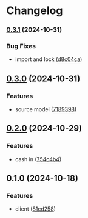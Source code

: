# Changelog

### [0.3.1](https://www.github.com/brokeyourbike/intouchgroup-api-client-php/compare/v0.3.0...v0.3.1) (2024-10-31)


### Bug Fixes

* import and lock ([d8c04ca](https://www.github.com/brokeyourbike/intouchgroup-api-client-php/commit/d8c04cad0f2fc98f500cece18b69829adf646501))

## [0.3.0](https://www.github.com/brokeyourbike/intouchgroup-api-client-php/compare/v0.2.0...v0.3.0) (2024-10-31)


### Features

* source model ([7189398](https://www.github.com/brokeyourbike/intouchgroup-api-client-php/commit/7189398c14b7c6b90d90fd3a8c756ab315902a44))

## [0.2.0](https://www.github.com/brokeyourbike/intouchgroup-api-client-php/compare/v0.1.0...v0.2.0) (2024-10-29)


### Features

* cash in ([754c4b4](https://www.github.com/brokeyourbike/intouchgroup-api-client-php/commit/754c4b407fa4af8884ea86060255240756d45399))

## 0.1.0 (2024-10-18)


### Features

* client ([81cd258](https://www.github.com/brokeyourbike/intouchgroup-api-client-php/commit/81cd258ae68514f652c2baeaaa0fc088ea24f83d))
